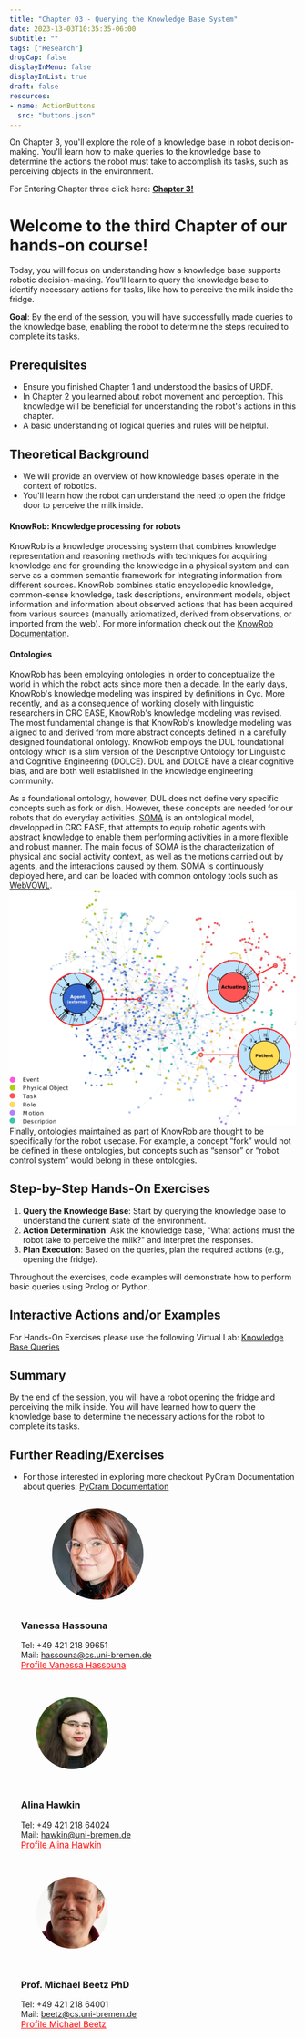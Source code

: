 ```yaml
---
title: "Chapter 03 - Querying the Knowledge Base System"
date: 2023-13-03T10:35:35-06:00
subtitle: ""
tags: ["Research"]
dropCap: false
displayInMenu: false
displayInList: true
draft: false
resources:
- name: ActionButtons
  src: "buttons.json"
---
```

<div class="hidde-after-preview">
On Chapter 3, you'll explore the role of a knowledge base in robot decision-making.
You'll learn how to make queries to the knowledge base to determine the actions the robot must take to accomplish its tasks, such as perceiving objects in the environment.

For Entering Chapter three click here:
<a class="btn btn-success" target="_blank" href="chapter3/"><b>Chapter 3!</b></a>
</div>

<!--more-->


<h1> Welcome to the third Chapter of our hands-on course!</h1>
Today, you will focus on understanding how a knowledge base supports robotic decision-making. You’ll learn to query the knowledge base to identify necessary actions for tasks, like how to perceive the milk inside the fridge.

**Goal**: By the end of the session, you will have successfully made queries to the knowledge base, enabling the robot to determine the steps required to complete its tasks.

## Prerequisites
- Ensure you finished Chapter 1 and understood the basics of URDF.
- In Chapter 2 you learned about robot movement and perception. This knowledge will be beneficial for understanding the robot's actions in this chapter.
- A basic understanding of logical queries and rules will be helpful.

## Theoretical Background
- We will provide an overview of how knowledge bases operate in the context of robotics.
- You'll learn how the robot can understand the need to open the fridge door to perceive the milk inside.

#### KnowRob: Knowledge processing for robots
KnowRob is a knowledge processing system that combines knowledge representation and reasoning methods with techniques 
for acquiring knowledge and for grounding the knowledge in a physical system and can serve as a common semantic framework for integrating information from different sources. 
KnowRob combines static encyclopedic knowledge, common-sense knowledge, task descriptions, environment models, 
object information and information about observed actions that has been acquired from various sources (manually axiomatized, derived from observations, or imported from the web).
For more information check out the [KnowRob Documentation](https://knowrob.org/).
#### Ontologies
KnowRob has been employing ontologies in order to conceptualize the world in which the robot acts since more then a decade. 
In the early days, KnowRob's knowledge modeling was inspired by definitions in Cyc. More recently, 
and as a consequence of working closely with linguistic researchers in CRC EASE, KnowRob's knowledge modeling was revised. 
The most fundamental change is that KnowRob's knowledge modeling was aligned to and derived from more abstract concepts defined in a carefully designed foundational ontology.
KnowRob employs the DUL foundational ontology which is a slim version of the Descriptive Ontology for Linguistic and Cognitive Engineering (DOLCE). 
DUL and DOLCE have a clear cognitive bias, and are both well established in the knowledge engineering community.

As a foundational ontology, however, DUL does not define very specific concepts such as fork or dish. 
However, these concepts are needed for our robots that do everyday activities. 
[SOMA](https://ease-crc.github.io/soma/) is an ontological model, developped in CRC EASE, that attempts to equip robotic agents with abstract 
knowledge to enable them performing activities in a more flexible and robust manner. 
The main focus of SOMA is the characterization of physical and social activity context, 
as well as the motions carried out by agents, and the interactions caused by them. SOMA is continuously deployed here,
and can be loaded with common ontology tools such as [WebVOWL](https://visualdataweb.de/webvowl/#iri=https://ease-crc.github.io/soma/owl/current/SOMA.owl).
![soma-vowl-zoomed.png](img%2Fsoma-vowl-zoomed.png)
Finally, ontologies maintained as part of KnowRob are thought to be specifically for the robot usecase.
For example, a concept “fork” would not be defined in these ontologies, but concepts such as “sensor” or “robot control system” would belong in these ontologies.

## Step-by-Step Hands-On Exercises
1. **Query the Knowledge Base**: Start by querying the knowledge base to understand the current state of the environment.
2. **Action Determination**: Ask the knowledge base, "What actions must the robot take to perceive the milk?" and interpret the responses.
3. **Plan Execution**: Based on the queries, plan the required actions (e.g., opening the fridge).

Throughout the exercises, code examples will demonstrate how to perform basic queries using Prolog or Python.

Interactive Actions and/or Examples
---

For Hands-On Exercises please use the following Virtual Lab: <a class="btn btn-success" target="_blank" href="https://binder.intel4coro.de/v2/gh/sunava/pycram/6fbf3c87bebca0ad03fc804fe70e75b191cf3476?urlpath=lab%2Ftree%2Fdemos%2Fpycram_fallschool_2024%2F03_Knowledge_Base_Queries.ipynb
">Knowledge Base Queries</a>


## Summary
By the end of the session, you will have a robot opening the fridge and perceiving the milk inside. 
You will have learned how to query the knowledge base to determine the necessary actions for the robot to complete its tasks.


## Further Reading/Exercises
- For those interested in exploring more checkout PyCram Documentation about queries: [PyCram Documentation](https://pycram.readthedocs.io/en/latest/queries.html)



<div class="main-well-flex-container" style="margin:20px;align-items: center;">

  <div style="flex:30%;">
      <img src="img/vanessa.jpg" style="clip-path: circle(35%);">
  </div>

  <div style="flex:70%;">
       <h3> Vanessa Hassouna</h3>
    Tel:  +49 421 218 99651 <br>
    Mail:     <a href="mailto:hassouna@cs.uni-bremen.de">hassouna@cs.uni-bremen.de</a> <br>
      <a style="color:red" href="https://ai.uni-bremen.de/team/vanessa_hassouna">
      <span style="font-size: 15px;">Profile Vanessa Hassouna</span>
    </a>
  </div>
</div>

<div class="main-well-flex-container" style="margin:20px;align-items: center;">

  <div style="flex:30%;">
      <img src="img/alina.jpg" style="clip-path: circle(35%);">
  </div>

  <div style="flex:70%;">
    <h3> Alina Hawkin</h3>
    Tel: +49 421 218 64024 <br>
    Mail: <a href="mailto:hawkin@uni-bremen.de">hawkin@uni-bremen.de</a> <br>
    <a style="color:red" href="https://ai.uni-bremen.de/team/alina_hawkin">
        <span style="font-size: 15px;">Profile Alina Hawkin</span>
    </a>
</div>
</div>


<div class="main-well-flex-container" style="margin:20px;align-items: center;">

  <div style="flex:30%;">
      <img src="../mbeetza.jpg" style="clip-path: circle(35%);">
  </div>

  <div style="flex:70%;">
       <h3> Prof. Michael Beetz PhD</h3>
    Tel:  +49 421 218 64001 <br>
    Mail:     <a href="mailto:beetz@cs.uni-bremen.de">beetz@cs.uni-bremen.de</a> <br>
      <a style="color:red" href="https://ai.uni-bremen.de/team/michael_beetz">
      <span style="font-size: 15px;">Profile Michael Beetz</span>
    </a>
  </div>
</div>

